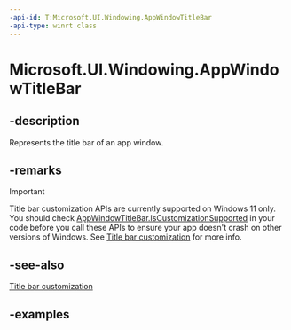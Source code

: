 ```yaml
---
-api-id: T:Microsoft.UI.Windowing.AppWindowTitleBar
-api-type: winrt class
---
```


# Microsoft.UI.Windowing.AppWindowTitleBar

<!--
public sealed class AppWindowTitleBar
-->

## -description

Represents the title bar of an app window.

## -remarks

> [!IMPORTANT]
> Title bar customization APIs are currently supported on Windows 11 only. You should check [AppWindowTitleBar.IsCustomizationSupported](/windows/windows-app-sdk/api/winrt/microsoft.ui.windowing.appwindowtitlebar.iscustomizationsupported) in your code before you call these APIs to ensure your app doesn't crash on other versions of Windows. See [Title bar customization](/windows/apps/develop/title-bar?tabs=wasdk) for more info.

## -see-also

[Title bar customization](/windows/apps/develop/title-bar?tabs=wasdk)

## -examples
